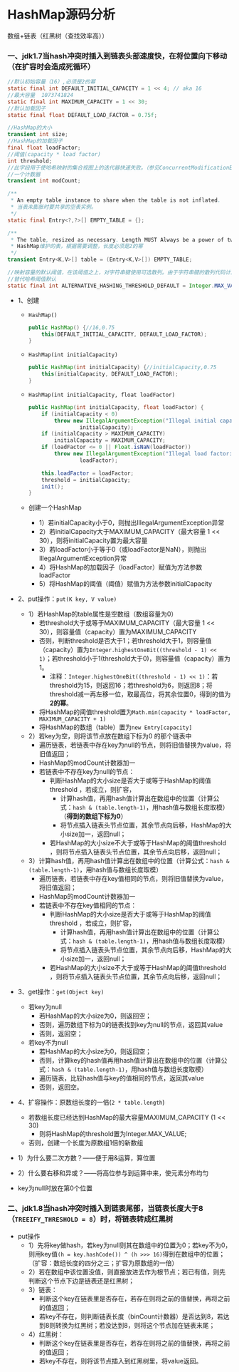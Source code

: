 # HashMap源码分析

数组+链表（红黑树（查找效率高））

### 一、jdk1.7当hash冲突时插入到链表头部速度快，在将位置向下移动（在扩容时会造成死循环）

```java
//默认初始容量（16）,必须是2的幂
static final int DEFAULT_INITIAL_CAPACITY = 1 << 4; // aka 16
//最大容量  1073741824
static final int MAXIMUM_CAPACITY = 1 << 30;
//默认加载因子
static final float DEFAULT_LOAD_FACTOR = 0.75f;

//HashMap的大小
transient int size;
//HashMap的加载因子
final float loadFactor;
//阈值(capacity * load factor)
int threshold;
//此字段用于使哈希映射的集合视图上的迭代器快速失败。（参见ConcurrentModificationException）。
//一个计数器
transient int modCount;

/**
 * An empty table instance to share when the table is not inflated.
 * 当表未膨胀时要共享的空表实例。
 */
static final Entry<?,?>[] EMPTY_TABLE = {};

/**
 * The table, resized as necessary. Length MUST Always be a power of two.
 * HashMap维护的表，根据需要调整，长度必须是2的幂
 */
transient Entry<K,V>[] table = (Entry<K,V>[]) EMPTY_TABLE;

//映射容量的默认阈值，在该阈值之上，对字符串键使用可选散列。由于字符串键的散列代码计算能力较弱，可选散列可以减少冲突的发生率。
//替代哈希阈值默认
static final int ALTERNATIVE_HASHING_THRESHOLD_DEFAULT = Integer.MAX_VALUE;
```
- 1、创建

  - `HashMap()`
      ```java
      public HashMap() {//16,0.75
          this(DEFAULT_INITIAL_CAPACITY, DEFAULT_LOAD_FACTOR);
      }
      ```

  - `HashMap(int initialCapacity)`
      ```java
      public HashMap(int initialCapacity) {//initialCapacity,0.75
          this(initialCapacity, DEFAULT_LOAD_FACTOR);
      }
      ```

  - `HashMap(int initialCapacity, float loadFactor)`

      ```java
      public HashMap(int initialCapacity, float loadFactor) {
          if (initialCapacity < 0)
              throw new IllegalArgumentException("Illegal initial capacity: " +
                      initialCapacity);
          if (initialCapacity > MAXIMUM_CAPACITY)
              initialCapacity = MAXIMUM_CAPACITY;
          if (loadFactor <= 0 || Float.isNaN(loadFactor))
              throw new IllegalArgumentException("Illegal load factor: " +
                      loadFactor);
      
          this.loadFactor = loadFactor;
          threshold = initialCapacity;
          init();
      }
      ```

  - 创建一个HashMap

    - 1）若initialCapacity小于0，则抛出IllegalArgumentException异常
    - 2）若initialCapacity大于MAXIMUM_CAPACITY（最大容量 1 << 30），则将initialCapacity置为最大容量
    - 3）若loadFactor小于等于0（或loadFactor是NaN），则抛出IllegalArgumentException异常
    - 4）将HashMap的加载因子（loadFactor）赋值为方法参数loadFactor
    - 5）将HashMap的阈值（阈值）赋值为方法参数initialCapacity

- 2、put操作：`put(K key, V value)`

    - 1）若HashMap的table属性是空数组（数组容量为0）
      - 若threshold大于或等于MAXIMUM_CAPACITY（最大容量 1 << 30），则容量值（capacity）置为MAXIMUM_CAPACITY
      - 否则，判断threshold是否大于1；若threshold大于1，则容量值（capacity）置为`Integer.highestOneBit((threshold - 1) << 1)`；若threshold小于1(threshold大于0)，则容量值（capacity）置为1。
        - 注释：`Integer.highestOneBit((threshold - 1) << 1)`：若threshold为15，则返回16；若threshold为6，则返回8；将threshold减一再左移一位，取最高位，将其余位置0，得到的值为**2的幂**。
      - 将HashMap的阈值threshold置为`Math.min(capacity * loadFactor, MAXIMUM_CAPACITY + 1)`
      - 将HashMap的数组（table）置为`new Entry[capacity]`
    - 2）若key为空，则将该节点放在数组下标为0 的那个链表中
      - 遍历链表，若链表中存在key为null的节点，则将旧值替换为value，将旧值返回；
      - HashMap的modCount计数器加一
      - 若链表中不存在key为null的节点：
        - 判断HashMap的大小size是否大于或等于HashMap的阈值threshold ，若成立，则扩容，
        	- 计算hash值，再用hash值计算出在数组中的位置（计算公式：`hash & (table.length-1)`，用hash值与数组长度取模）（**得到的数组下标为0**）
        	- 将节点插入链表头节点位置，其余节点向后移，HashMap的大小size加一，返回null；
        - 若HashMap的大小size不大于或等于HashMap的阈值threshold ，则将节点插入链表头节点位置，其余节点向后移，返回null；
    - 3）计算hash值，再用hash值计算出在数组中的位置（计算公式：`hash & (table.length-1)`，用hash值与数组长度取模）
      - 遍历链表，若链表中存在key值相同的节点，则将旧值替换为value，将旧值返回；
      - HashMap的modCount计数器加一
      - 若链表中不存在key值相同的节点：
        - 判断HashMap的大小size是否大于或等于HashMap的阈值threshold ，若成立，则扩容，
        	- 计算hash值，再用hash值计算出在数组中的位置（计算公式：`hash & (table.length-1)`，用hash值与数组长度取模）
        	- 将节点插入链表头节点位置，其余节点向后移，HashMap的大小size加一，返回null；
        - 若HashMap的大小size不大于或等于HashMap的阈值threshold ，则将节点插入链表头节点位置，其余节点向后移，返回null；
- 3、get操作：`get(Object key)`

  - 若key为null
    - 若HashMap的大小size为0，则返回空；
    - 否则，遍历数组下标为0的链表找到key为null的节点，返回其value
    - 否则，返回空；
  - 若key不为null
    - 若HashMap的大小size为0，则返回空；
    - 否则，计算key的hash值再用hash值计算出在数组中的位置（计算公式：`hash & (table.length-1)`，用hash值与数组长度取模）
    - 遍历链表，比较hash值与key的值相同的节点，返回其value
    - 否则，返回空。
- 4、扩容操作：原数组长度的一倍(`2 * table.length`)
  - 若数组长度已经达到HashMap的最大容量MAXIMUM_CAPACITY (1 << 30)
  	- 则将HashMap的threshold置为Integer.MAX_VALUE;
  - 否则，创建一个长度为原数组1倍的新数组

- 1）为什么要二次方数？——便于用&运算，算位置

- 2）什么要右移和异或？——将高位参与到运算中来，使元素分布均匀

- key为null时放在第0个位置

### 二、jdk1.8当hash冲突时插入到链表尾部，当链表长度大于8（`TREEIFY_THRESHOLD = 8`）时，将链表转成红黑树
- put操作
    - 1）先将key做hash，若key为null则其在数组中的位置为0；若key不为0，则用key值`(h = key.hashCode()) ^ (h >>> 16)`得到在数组中的位置；（扩容：数组长度的四分之三；扩容为原数组的一倍）
    - 2）若在数组中该位置没值，则直接放进去作为根节点；若已有值，则先判断这个节点下边是链表还是红黑树；
    - 3）链表：
        - 判断这个key在链表里是否存在，若存在则将之前的值替换，再将之前的值返回；
        - 若key不存在，则判断链表长度（binCount计数器）是否达到8，若达到8则转换为红黑树；若没达到8，则将这个节点加在链表末尾；
    - 4）红黑树：
        - 判断这个key在链表里是否存在，若存在则将之前的值替换，再将之前的值返回；
        - 若key不存在，则将该节点插入到红黑树里，将value返回。





